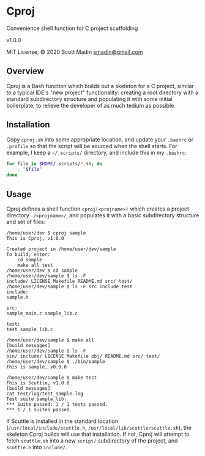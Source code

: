 # Cproj

Convenience shell function for C project scaffolding

v1.0.0

MIT License, &copy; 2020 Scott Madin <smadin@gmail.com>

## Overview

*Cproj* is a Bash function which builds out a skeleton for a C project, similar to a typical IDE's "new project" functionality: creating a root directory with a standard subdirectory structure and populating it with some initial boilerplate, to relieve the developer of as much tedium as possible.

## Installation

Copy `cproj.sh` into some appropriate location, and update your `.bashrc` or `.profile` so that the script will be sourced when the shell starts. For example, I keep a `~/.scripts/` directory, and include this in my `.bashrc`:

```bash
for file in $HOME/.scripts/*.sh; do
    . "$file"
done
```

## Usage

Cproj defines a shell function `cproj(<projname>)` which creates a project directory `./<projname>/`, and populates it with a basic subdirectory structure and set of files:

    /home/user/dev $ cproj sample
    This is Cproj, v1.0.0

    Created project in /home/user/dev/sample
    To build, enter:
        cd sample
        make all test
    /home/user/dev $ cd sample
    /home/user/dev/sample $ ls -F
    include/ LICENSE Makefile README.md src/ test/
    /home/user/dev/sample $ ls -F src include test
    include:
    sample.h

    src:
    sample_main.c sample_lib.c

    test:
    test_sample_lib.c

    /home/user/dev/sample $ make all
    [build messages]
    /home/user/dev/sample $ ls -F
    bin/ include/ LICENSE Makefile obj/ README.md src/ test/
    /home/user/dev/sample $ ./bin/sample
    This is sample, v0.0.0

    /home/user/dev/sample $ make test
    This is Scuttle, v1.0.0
    [build messages]
    cat test/log/test_sample.log
    Test suite sample_lib:
    *** Suite passed: 1 / 1 tests passed.
    *** 1 / 1 suites passed.

If Scuttle is installed in the standard location (`/usr/local/include/scuttle.h`, `/usr/local/lib/scuttle/scuttle.sh`), the skeleton Cproj builds will use that installation. If not, Cproj will attempt to fetch `scuttle.sh` into a new `script/` subdirectory of the project, and `scuttle.h` into `include/`.
